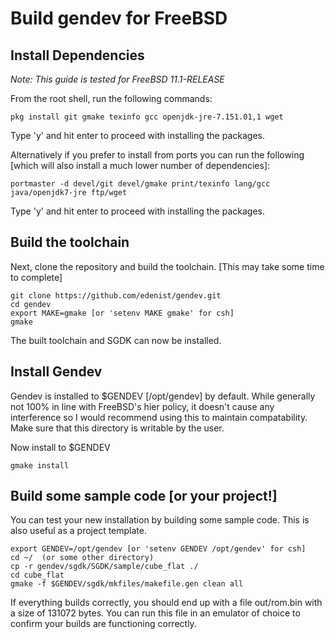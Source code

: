 # Build **gendev** for FreeBSD

## Install Dependencies

*Note: This guide is tested for FreeBSD 11.1-RELEASE*

From the root shell, run the following commands:

    pkg install git gmake texinfo gcc openjdk-jre-7.151.01,1 wget

Type 'y' and hit enter to proceed with installing the packages.

Alternatively if you prefer to install from ports you can run the following [which will also install a much lower number of dependencies]:

    portmaster -d devel/git devel/gmake print/texinfo lang/gcc java/openjdk7-jre ftp/wget

Type 'y' and hit enter to proceed with installing the packages.

## Build the toolchain

Next, clone the repository and build the toolchain. [This may take some time to complete]

    git clone https://github.com/edenist/gendev.git
    cd gendev
    export MAKE=gmake [or 'setenv MAKE gmake' for csh]
    gmake

The built toolchain and SGDK can now be installed.

## Install Gendev

Gendev is installed to $GENDEV [/opt/gendev] by default. While generally not 100% in line with FreeBSD's hier policy, it doesn't cause any interference so I would recommend using this to maintain compatability.
Make sure that this directory is writable by the user.

Now install to $GENDEV

    gmake install

## Build some sample code [or your project!]

You can test your new installation by building some sample code. This is also useful as a project template.

    export GENDEV=/opt/gendev [or 'setenv GENDEV /opt/gendev' for csh]
    cd ~/  (or some other directory)
    cp -r gendev/sgdk/SGDK/sample/cube_flat ./
    cd cube_flat
    gmake -f $GENDEV/sgdk/mkfiles/makefile.gen clean all

If everything builds correctly, you should end up with a file out/rom.bin with a size of 131072 bytes. You can run this file in an emulator of choice to confirm your builds are functioning correctly. 
